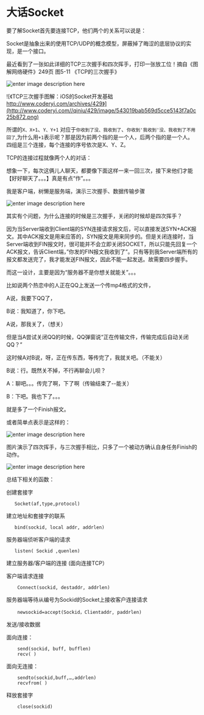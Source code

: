 # 大话Socket


要了解Socket首先要连接TCP，他们两个的关系可以说是：

Socket是抽象出来的使用TCP/UDP的概念模型，屏蔽掉了晦涩的底层协议的实现，是一个接口。


最近看到了一张如此详细的TCP三次握手和四次挥手，打印一张放工位！摘自《图解网络硬件》249页 图5-11 《TCP的三次握手》

![enter image description here](http://ww4.sinaimg.cn/large/64dfd849jw1f2udfv668pj20m00nm44c)



![《TCP三次握手图解：iOS的Socket开发基础
http://www.coderyi.com/archives/429》](http://www.coderyi.com//qiniu/429/image/543019bab569d5cce5143f7a0c25b872.png)


所谓的`X、X+1`、`Y、Y+1`
对应于`你收到了没、我收到了`、`你收到'我收到'没、我收到了不用回了`,为什么用`+1`表示呢？那是因为前两个指的是一个人，后两个指的是一个人。
四组是三个连接，每个连接的序号依次是X、Y、Z。


TCP的连接过程就像两个人的对话：

想象一下，每次这俩儿人聊天，都要像下面这样一来一回三次，接下来他们才能【好好聊天了。。。】真是有点“作”。。。

我是客户端，树懒是服务端，演示三次握手、数据传输步骤


![enter image description here](http://ww4.sinaimg.cn/large/64dfd849jw1f2udg97aymj20m81mck1l)


其实有个问题，为什么连接的时候是三次握手，关闭的时候却是四次挥手？

因为当Server端收到Client端的SYN连接请求报文后，可以直接发送SYN+ACK报文。其中ACK报文是用来应答的，SYN报文是用来同步的。但是关闭连接时，当Server端收到FIN报文时，很可能并不会立即关闭SOCKET，所以只能先回复一个ACK报文，告诉Client端，”你发的FIN报文我收到了”。只有等到我Server端所有的报文都发送完了，我才能发送FIN报文，因此不能一起发送。故需要四步握手。



而这一设计，主要是因为“服务器不是你想关就能关”。。。



比如说两个热恋中的人正在QQ上发送一个传mp4格式的文件，

A说，我要下QQ了，

B说：我知道了，你下吧。

A说，那我关了，（想关）

但是当A尝试关闭QQ的时候，QQ弹窗说“正在传输文件，传输完成后自动关闭QQ？”

 这时候A对B说，呀，正在传东西，等传完了，我就关吧。（不能关）

B说：行。既然关不掉，不行再聊会儿呗？

A：聊吧。。。传完了啊，下了啊（传输结束了--能关）

B：下吧。我也下了。。。

就是多了一个Finish报文。


或者简单点表示是这样的：

![enter image description here](http://ww4.sinaimg.cn/large/64dfd849jw1f2ujpg4b5qj20yi1pcqdp)

图片演示了四次挥手，与三次握手相比，只多了一个被动方确认自身任务Finish的动作。



![enter image description here](http://www.coderyi.com//qiniu/429/image/cbb39ed0e10f4a9e8cdeaeb38ebc3695.png)


总结下相关的函数：

创建套接字

       Socket(af,type,protocol)
       
建立地址和套接字的联系

       bind(sockid, local addr, addrlen)
服务器端侦听客户端的请求

       listen( Sockid ,quenlen)
建立服务器/客户端的连接 (面向连接TCP）

客户端请求连接

        Connect(sockid, destaddr, addrlen)
服务器端等待从编号为Sockid的Socket上接收客户连接请求

        newsockid=accept(Sockid，Clientaddr, paddrlen)
发送/接收数据

面向连接：

        send(sockid, buff, bufflen) 
        recv( )
面向无连接：

        sendto(sockid,buff,…,addrlen) 
        recvfrom( )
释放套接字

        close(sockid)